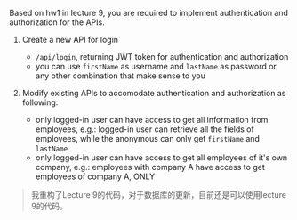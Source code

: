 Based on hw1 in lecture 9, you are required to implement authentication and authorization for the APIs.

1. Create a new API for login

   - `/api/login`, returning JWT token for authentication and authorization
   - you can use `firstName` as username and `lastName` as password or any other combination that make sense to you

2. Modify existing APIs to accomodate authentication and authorization as following:
   - only logged-in user can have access to get all information from employees, e.g.: logged-in user can retrieve all the fields of employees, while the anonymous can only get `firstName` and `lastName`
   - only logged-in user can have access to get all employees of it's own company, e.g.: employees with company A have access to get employees of company A, ONLY
> 我重构了Lecture 9的代码，对于数据库的更新，目前还是可以使用lecture 9的代码。
